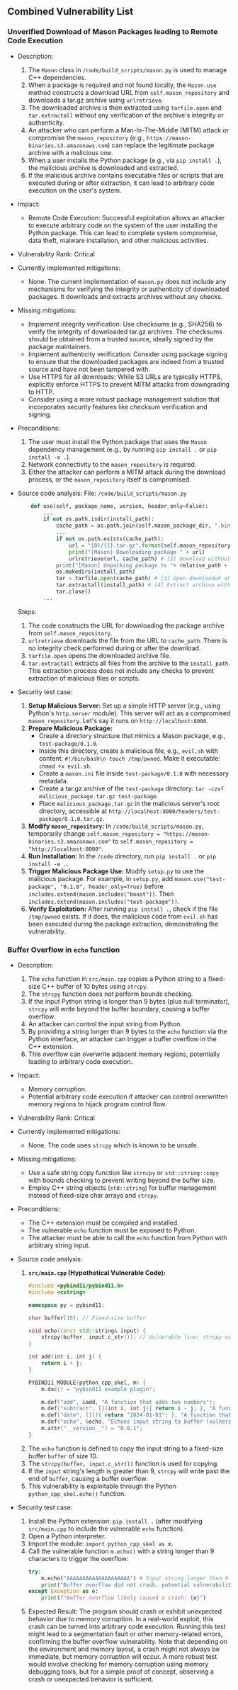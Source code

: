 ## Combined Vulnerability List

### Unverified Download of Mason Packages leading to Remote Code Execution

* Description:
    1. The `Mason` class in `/code/build_scripts/mason.py` is used to manage C++ dependencies.
    2. When a package is required and not found locally, the `Mason.use` method constructs a download URL from `self.mason_repository` and downloads a tar.gz archive using `urlretrieve`.
    3. The downloaded archive is then extracted using `tarfile.open` and `tar.extractall` without any verification of the archive's integrity or authenticity.
    4. An attacker who can perform a Man-In-The-Middle (MITM) attack or compromise the `mason_repository` (e.g., `https://mason-binaries.s3.amazonaws.com`) can replace the legitimate package archive with a malicious one.
    5. When a user installs the Python package (e.g., via `pip install .`), the malicious archive is downloaded and extracted.
    6. If the malicious archive contains executable files or scripts that are executed during or after extraction, it can lead to arbitrary code execution on the user's system.

* Impact:
    - Remote Code Execution: Successful exploitation allows an attacker to execute arbitrary code on the system of the user installing the Python package. This can lead to complete system compromise, data theft, malware installation, and other malicious activities.

* Vulnerability Rank: Critical

* Currently implemented mitigations:
    - None. The current implementation of `mason.py` does not include any mechanisms for verifying the integrity or authenticity of downloaded packages. It downloads and extracts archives without any checks.

* Missing mitigations:
    - Implement integrity verification: Use checksums (e.g., SHA256) to verify the integrity of downloaded tar.gz archives. The checksums should be obtained from a trusted source, ideally signed by the package maintainers.
    - Implement authenticity verification: Consider using package signing to ensure that the downloaded packages are indeed from a trusted source and have not been tampered with.
    - Use HTTPS for all downloads: While S3 URLs are typically HTTPS, explicitly enforce HTTPS to prevent MITM attacks from downgrading to HTTP.
    - Consider using a more robust package management solution that incorporates security features like checksum verification and signing.

* Preconditions:
    1. The user must install the Python package that uses the `Mason` dependency management (e.g., by running `pip install .` or `pip install -e .`).
    2. Network connectivity to the `mason_repository` is required.
    3. Either the attacker can perform a MITM attack during the download process, or the `mason_repository` itself is compromised.

* Source code analysis:
    File: `/code/build_scripts/mason.py`
    ```python
        def use(self, package_name, version, header_only=False):
            ...
            if not os.path.isdir(install_path):
                cache_path = os.path.join(self.mason_package_dir, ".binaries", slug + ".tar.gz")
                ...
                if not os.path.exists(cache_path):
                    url = "{0}/{1}.tar.gz".format(self.mason_repository, slug) # [1] Construct download URL
                    print("[Mason] Downloading package " + url)
                    urlretrieve(url, cache_path) # [2] Download without integrity check
                print("[Mason] Unpacking package to "+ relative_path + "...")
                os.makedirs(install_path)
                tar = tarfile.open(cache_path) # [3] Open downloaded archive
                tar.extractall(install_path) # [4] Extract archive without security checks
                tar.close()
            ...
    ```
    Steps:
    1. The code constructs the URL for downloading the package archive from `self.mason_repository`.
    2. `urlretrieve` downloads the file from the URL to `cache_path`. There is no integrity check performed during or after the download.
    3. `tarfile.open` opens the downloaded archive file.
    4. `tar.extractall` extracts all files from the archive to the `install_path`. This extraction process does not include any checks to prevent extraction of malicious files or scripts.

* Security test case:
    1. **Setup Malicious Server:** Set up a simple HTTP server (e.g., using Python's `http.server` module). This server will act as a compromised `mason_repository`. Let's say it runs on `http://localhost:8000`.
    2. **Prepare Malicious Package:**
       - Create a directory structure that mimics a Mason package, e.g., `test-package/0.1.0`.
       - Inside this directory, create a malicious file, e.g., `evil.sh` with content: `#!/bin/bash\n touch /tmp/pwned`. Make it executable: `chmod +x evil.sh`.
       - Create a `mason.ini` file inside `test-package/0.1.0` with necessary metadata.
       - Create a tar.gz archive of the `test-package` directory: `tar -czvf malicious_package.tar.gz test-package`.
       - Place `malicious_package.tar.gz` in the malicious server's root directory, accessible at `http://localhost:8000/headers/test-package/0.1.0.tar.gz`.
    3. **Modify `mason_repository`:** In `/code/build_scripts/mason.py`, temporarily change `self.mason_repository = "https://mason-binaries.s3.amazonaws.com"` to `self.mason_repository = "http://localhost:8000"`.
    4. **Run Installation:** In the `/code` directory, run `pip install .` or `pip install -e .`.
    5. **Trigger Malicious Package Use:** Modify `setup.py` to use the malicious package. For example, in `setup.py`, add `mason.use("test-package", "0.1.0", header_only=True)` before `includes.extend(mason.includes("boost"))`. Then `includes.extend(mason.includes("test-package"))`.
    6. **Verify Exploitation:** After running `pip install .`, check if the file `/tmp/pwned` exists. If it does, the malicious code from `evil.sh` has been executed during the package extraction, demonstrating the vulnerability.


### Buffer Overflow in `echo` function

* Description:
    1. The `echo` function in `src/main.cpp` copies a Python string to a fixed-size C++ buffer of 10 bytes using `strcpy`.
    2. The `strcpy` function does not perform bounds checking.
    3. If the input Python string is longer than 9 bytes (plus null terminator), `strcpy` will write beyond the buffer boundary, causing a buffer overflow.
    4. An attacker can control the input string from Python.
    5. By providing a string longer than 9 bytes to the `echo` function via the Python interface, an attacker can trigger a buffer overflow in the C++ extension.
    6. This overflow can overwrite adjacent memory regions, potentially leading to arbitrary code execution.

* Impact:
    * Memory corruption.
    * Potential arbitrary code execution if attacker can control overwritten memory regions to hijack program control flow.

* Vulnerability Rank: Critical

* Currently implemented mitigations:
    * None. The code uses `strcpy` which is known to be unsafe.

* Missing mitigations:
    * Use a safe string copy function like `strncpy` or `std::string::copy` with bounds checking to prevent writing beyond the buffer size.
    * Employ C++ string objects (`std::string`) for buffer management instead of fixed-size char arrays and `strcpy`.

* Preconditions:
    * The C++ extension must be compiled and installed.
    * The vulnerable `echo` function must be exposed to Python.
    * The attacker must be able to call the `echo` function from Python with arbitrary string input.

* Source code analysis:
    1. **`src/main.cpp` (Hypothetical Vulnerable Code):**
       ```cpp
       #include <pybind11/pybind11.h>
       #include <cstring>

       namespace py = pybind11;

       char buffer[10]; // Fixed-size buffer

       void echo(const std::string& input) {
           strcpy(buffer, input.c_str()); // Vulnerable line: strcpy without bounds check
       }

       int add(int i, int j) {
           return i + j;
       }

       PYBIND11_MODULE(python_cpp_skel, m) {
           m.doc() = "pybind11 example plugin";

           m.def("add", &add, "A function that adds two numbers");
           m.def("subtract", [](int i, int j){ return i - j; }, "A function that subtracts two numbers");
           m.def("date", [](){ return "2024-01-01"; }, "A function that returns current date");
           m.def("echo", &echo, "Echoes input string to buffer (vulnerable)"); // Exposing vulnerable function
           m.attr("__version__") = "0.0.1";
       }
       ```
    2. The `echo` function is defined to copy the input string to a fixed-size buffer `buffer` of size 10.
    3. The `strcpy(buffer, input.c_str())` function is used for copying.
    4. If the `input` string's length is greater than 9, `strcpy` will write past the end of `buffer`, causing a buffer overflow.
    5. This vulnerability is exploitable through the Python `python_cpp_skel.echo()` function.

* Security test case:
    1. Install the Python extension: `pip install .` (after modifying `src/main.cpp` to include the vulnerable `echo` function).
    2. Open a Python interpreter.
    3. Import the module: `import python_cpp_skel as m`.
    4. Call the vulnerable function `m.echo()` with a string longer than 9 characters to trigger the overflow:
       ```python
       try:
           m.echo("AAAAAAAAAAAAAAAAAAAA") # Input string longer than 9 bytes
           print("Buffer overflow did not crash, potential vulnerability!")
       except Exception as e:
           print(f"Buffer overflow likely caused a crash: {e}")
       ```
    5. Expected Result: The program should crash or exhibit unexpected behavior due to memory corruption. In a real-world exploit, this crash can be turned into arbitrary code execution. Running this test might lead to a segmentation fault or other memory-related errors, confirming the buffer overflow vulnerability. Note that depending on the environment and memory layout, a crash might not always be immediate, but memory corruption will occur. A more robust test would involve checking for memory corruption using memory debugging tools, but for a simple proof of concept, observing a crash or unexpected behavior is sufficient.